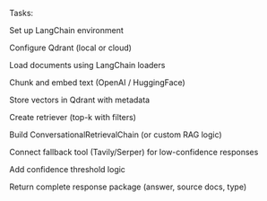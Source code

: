 Tasks:

 Set up LangChain environment

 Configure Qdrant (local or cloud)

 Load documents using LangChain loaders

 Chunk and embed text (OpenAI / HuggingFace)

 Store vectors in Qdrant with metadata

 Create retriever (top-k with filters)

 Build ConversationalRetrievalChain (or custom RAG logic)

 Connect fallback tool (Tavily/Serper) for low-confidence responses

 Add confidence threshold logic

 Return complete response package (answer, source docs, type)